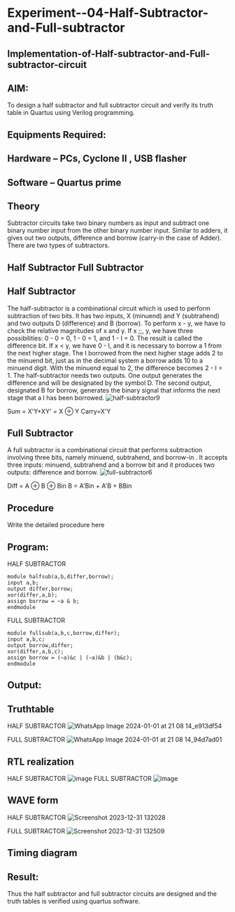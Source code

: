 # Experiment--04-Half-Subtractor-and-Full-subtractor
## Implementation-of-Half-subtractor-and-Full-subtractor-circuit
## AIM:
To design a half subtractor and full subtractor circuit and verify its truth table in Quartus using Verilog programming.

## Equipments Required:
## Hardware – PCs, Cyclone II , USB flasher
## Software – Quartus prime
## Theory
Subtractor circuits take two binary numbers as input and subtract one binary number input from the other binary number input. Similar to adders, it gives out two outputs, difference and borrow (carry-in the case of Adder). There are two types of subtractors.

## Half Subtractor Full Subtractor
## Half Subtractor
The half-subtractor is a combinational circuit which is used to perform subtraction of two bits. It has two inputs, X (minuend) and Y (subtrahend) and two outputs D (difference) and B (borrow). To perform x - y, we have to check the relative magnitudes of x and y. If x ;;, y, we have three possibilities: 0 - 0 = 0, 1 - 0 = 1, and 1 - I = 0. The result is called the difference bit. If x < y, we have 0 - I, and it is necessary to borrow a 1 from the next higher stage. The I borrowed from the next higher stage adds 2 to the minuend bit, just as in the decimal system a borrow adds 10 to a minuend digit. With the minuend equal to 2, the difference becomes 2 - I = 1. The half-subtractor needs two outputs. One output generates the difference and will be designated by the symbol D. The second output, designated B for borrow, generates the binary signal that informs the next stage that a I has been borrowed.
![half-subtractor9](https://user-images.githubusercontent.com/36288975/166112538-58c3bc7c-ee5d-4e6a-ac8d-8e8328efe27a.png)


Sum = X'Y+XY' = X ⊕ Y
Carry=X'Y

## Full Subtractor
A full subtractor is a combinational circuit that performs subtraction involving three bits, namely minuend, subtrahend, and borrow-in . It accepts three inputs: minuend, subtrahend and a borrow bit and it produces two outputs: difference and borrow. 
![full-subtractor6](https://user-images.githubusercontent.com/36288975/166112541-24c68359-3de8-4674-ae22-8272ffc385ed.png)


Diff = A ⊕ B ⊕ Bin B = A'Bin + A'B + BBin

## Procedure



Write the detailed procedure here 


## Program:
HALF SUBTRACTOR
````
module halfsub(a,b,differ,borrow);
input a,b;
output differ,borrow;
xor(differ,a,b);
assign borrow = ~a & b;
endmodule
````
FULL SUBTRACTOR
````
module fullsub(a,b,c,borrow,differ);
input a,b,c;
output borrow,differ;
xor(differ,a,b,c);
assign borrow = (~a)&c | (~a)&b | (b&c);
endmodule
````


## Output:

## Truthtable
HALF SUBTRACTOR
![WhatsApp Image 2024-01-01 at 21 08 14_e913df54](https://github.com/SGokul2005/Experiment--03-Half-Subtractor-and-Full-subtractor/assets/147121825/122075db-63db-44d6-9824-18fd12dabd3e)

FULL SUBTRACTOR
![WhatsApp Image 2024-01-01 at 21 08 14_94d7ad01](https://github.com/SGokul2005/Experiment--03-Half-Subtractor-and-Full-subtractor/assets/147121825/a25425cf-31a8-4192-a4c7-6507833c62a5)



##  RTL realization
HALF SUBTRACTOR
![image](https://github.com/SGokul2005/Experiment--03-Half-Subtractor-and-Full-subtractor/assets/147121825/84b5e3bd-ed7f-4b6a-859f-2fae3a265391)
FULL SUBTRACTOR
![image](https://github.com/SGokul2005/Experiment--03-Half-Subtractor-and-Full-subtractor/assets/147121825/1155f890-9dbd-4eca-a55a-206e4448ff4f)
## WAVE form
HALF SUBTRACTOR
![Screenshot 2023-12-31 132028](https://github.com/SGokul2005/Experiment--03-Half-Subtractor-and-Full-subtractor/assets/147121825/2a9708d1-b3b4-49b4-ab9e-aec4f07a789a)

FULL SUBTRACTOR
![Screenshot 2023-12-31 132509](https://github.com/SGokul2005/Experiment--03-Half-Subtractor-and-Full-subtractor/assets/147121825/fe71fb53-e93b-4ad2-998b-2a337b091d12)



## Timing diagram 

## Result:
Thus the half subtractor and full subtractor circuits are designed and the truth tables is verified using quartus software.
